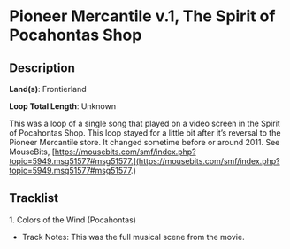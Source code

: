 # Pioneer Mercantile v.1, The Spirit of Pocahontas Shop

## Description

**Land(s)**: Frontierland

**Loop Total Length**: Unknown

This was a loop of a single song that played on a video screen in the Spirit of Pocahontas Shop. This loop stayed for a little bit after it’s reversal to the Pioneer Mercantile store. It changed sometime before or around 2011. See MouseBits, [https://mousebits.com/smf/index.php?topic=5949.msg51577#msg51577.](https://mousebits.com/smf/index.php?topic=5949.msg51577#msg51577.)

## Tracklist

1\. Colors of the Wind (Pocahontas)

- Track Notes: This was the full musical scene from the movie.
